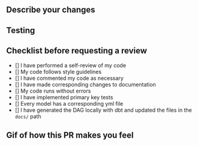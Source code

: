 ## Describe your changes


## Testing


## Checklist before requesting a review
- [] I have performed a self-review of my code
- [] My code follows style guidelines
- [] I have commented my code as necessary 
- [] I have made corresponding changes to documentation
- [] My code runs without errors
- [] I have implemented primary key tests
- [] Every model has a corresponding yml file
- [] I have generated the DAG locally with dbt and updated the files in the `docs/` path

## Gif of how this PR makes you feel
